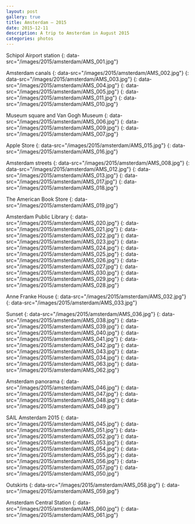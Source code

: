 ```yaml
---
layout: post
gallery: true
title: Amsterdam – 2015
date: 2015-12-11
description: A trip to Amsterdam in August 2015
categories: photos
---
```


Schipol Airport station
![](){: data-src="/images/2015/amsterdam/AMS_001.jpg"}

Amsterdam canals
![](){: data-src="/images/2015/amsterdam/AMS_002.jpg"}
![](){: data-src="/images/2015/amsterdam/AMS_003.jpg"}
![](){: data-src="/images/2015/amsterdam/AMS_004.jpg"}
![](){: data-src="/images/2015/amsterdam/AMS_005.jpg"}
![](){: data-src="/images/2015/amsterdam/AMS_011.jpg"}
![](){: data-src="/images/2015/amsterdam/AMS_010.jpg"}

Museum square and Van Gogh Museum
![](){: data-src="/images/2015/amsterdam/AMS_006.jpg"}
![](){: data-src="/images/2015/amsterdam/AMS_009.jpg"}
![](){: data-src="/images/2015/amsterdam/AMS_007.jpg"}

Apple Store
![](){: data-src="/images/2015/amsterdam/AMS_015.jpg"}
![](){: data-src="/images/2015/amsterdam/AMS_016.jpg"}

Amsterdam streets
![](){: data-src="/images/2015/amsterdam/AMS_008.jpg"}
![](){: data-src="/images/2015/amsterdam/AMS_012.jpg"}
![](){: data-src="/images/2015/amsterdam/AMS_013.jpg"}
![](){: data-src="/images/2015/amsterdam/AMS_017.jpg"}
![](){: data-src="/images/2015/amsterdam/AMS_018.jpg"}

The American Book Store
![](){: data-src="/images/2015/amsterdam/AMS_019.jpg"}

Amsterdam Public Library
![](){: data-src="/images/2015/amsterdam/AMS_020.jpg"}
![](){: data-src="/images/2015/amsterdam/AMS_021.jpg"}
![](){: data-src="/images/2015/amsterdam/AMS_022.jpg"}
![](){: data-src="/images/2015/amsterdam/AMS_023.jpg"}
![](){: data-src="/images/2015/amsterdam/AMS_024.jpg"}
![](){: data-src="/images/2015/amsterdam/AMS_025.jpg"}
![](){: data-src="/images/2015/amsterdam/AMS_026.jpg"}
![](){: data-src="/images/2015/amsterdam/AMS_027.jpg"}
![](){: data-src="/images/2015/amsterdam/AMS_030.jpg"}
![](){: data-src="/images/2015/amsterdam/AMS_029.jpg"}
![](){: data-src="/images/2015/amsterdam/AMS_028.jpg"}

Anne Franke House
![](){: data-src="/images/2015/amsterdam/AMS_032.jpg"}
![](){: data-src="/images/2015/amsterdam/AMS_033.jpg"}

Sunset
![](){: data-src="/images/2015/amsterdam/AMS_036.jpg"}
![](){: data-src="/images/2015/amsterdam/AMS_038.jpg"}
![](){: data-src="/images/2015/amsterdam/AMS_039.jpg"}
![](){: data-src="/images/2015/amsterdam/AMS_040.jpg"}
![](){: data-src="/images/2015/amsterdam/AMS_041.jpg"}
![](){: data-src="/images/2015/amsterdam/AMS_042.jpg"}
![](){: data-src="/images/2015/amsterdam/AMS_043.jpg"}
![](){: data-src="/images/2015/amsterdam/AMS_034.jpg"}
![](){: data-src="/images/2015/amsterdam/AMS_063.jpg"}
![](){: data-src="/images/2015/amsterdam/AMS_062.jpg"}

Amsterdam panorama
![](){: data-src="/images/2015/amsterdam/AMS_046.jpg"}
![](){: data-src="/images/2015/amsterdam/AMS_047.jpg"}
![](){: data-src="/images/2015/amsterdam/AMS_048.jpg"}
![](){: data-src="/images/2015/amsterdam/AMS_049.jpg"}

SAIL Amsterdam 2015
![](){: data-src="/images/2015/amsterdam/AMS_045.jpg"}
![](){: data-src="/images/2015/amsterdam/AMS_051.jpg"}
![](){: data-src="/images/2015/amsterdam/AMS_052.jpg"}
![](){: data-src="/images/2015/amsterdam/AMS_053.jpg"}
![](){: data-src="/images/2015/amsterdam/AMS_054.jpg"}
![](){: data-src="/images/2015/amsterdam/AMS_055.jpg"}
![](){: data-src="/images/2015/amsterdam/AMS_056.jpg"}
![](){: data-src="/images/2015/amsterdam/AMS_057.jpg"}
![](){: data-src="/images/2015/amsterdam/AMS_050.jpg"}

Outskirts
![](){: data-src="/images/2015/amsterdam/AMS_058.jpg"}
![](){: data-src="/images/2015/amsterdam/AMS_059.jpg"}

Amsterdam Central Station
![](){: data-src="/images/2015/amsterdam/AMS_060.jpg"}
![](){: data-src="/images/2015/amsterdam/AMS_061.jpg"}
